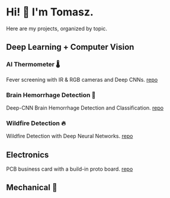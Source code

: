 # Hi! 👋 I'm Tomasz.
Here are my projects, organized by topic.

## Deep Learning + Computer Vision 

### AI Thermometer 🌡️
Fever screening with IR & RGB cameras and Deep CNNs. [repo](https://github.com/tomek-l/ai-thermometer)

### Brain Hemorrhage Detection 🧠
Deep-CNN Brain Hemorrhage Detection and Classification. [repo](https://github.com/tomek-l/brain-hemorrhage-detection)

### Wildfire Detection 🔥
Wildfire Detection with Deep Neural Networks. [repo](https://github.com/tomek-l/fire-detect-nn)
<!-- ## Misc -->

## Electronics 
PCB business card with a build-in proto board. [repo](https://github.com/tomek-l/pcb-busness-card)

## Mechanical 🦾
